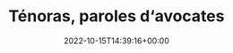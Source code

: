 ---
isIndex: false
title: Ténoras, paroles d‘avocates
date: 2022-10-15T14:39:16+00:00
concerned:
  - sophie-rey-gascon
press:
  title: Public Sénat
  url: https://www.publicsenat.fr/emission/documentaire/tenoras-paroles-d-avocates-216052
---